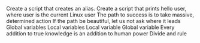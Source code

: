 Create a script that creates an alias.
Create a script that prints hello user, where user is the current Linux user
The path to success is to take massive, determined action
If the path be beautiful, let us not ask where it leads
Global variables
Local variables
Local variable
Global variable
Every addition to true knowledge is an addition to human power
Divide and rule

